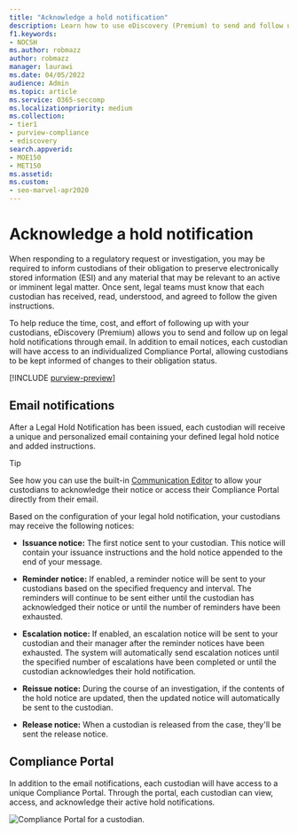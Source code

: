 ```yaml
---
title: "Acknowledge a hold notification"
description: Learn how to use eDiscovery (Premium) to send and follow up on legal hold notifications through email, as well as monitor obligation status.
f1.keywords:
- NOCSH
ms.author: robmazz
author: robmazz
manager: laurawi
ms.date: 04/05/2022
audience: Admin
ms.topic: article
ms.service: O365-seccomp
ms.localizationpriority: medium
ms.collection:
- tier1
- purview-compliance
- ediscovery
search.appverid: 
- MOE150
- MET150
ms.assetid: 
ms.custom: 
- seo-marvel-apr2020
---
```


# Acknowledge a hold notification

When responding to a regulatory request or investigation, you may be required to inform custodians of their obligation to preserve electronically stored information (ESI) and any material that may be relevant to an active or imminent legal matter. Once sent, legal teams must know that each custodian has received, read, understood, and agreed to follow the given instructions.

To help reduce the time, cost, and effort of following up with your custodians,  eDiscovery (Premium) allows you to send and follow up on legal hold notifications through email. In addition to email notices, each custodian will have access to an individualized Compliance Portal, allowing custodians to be kept informed of changes to their obligation status.

[!INCLUDE [purview-preview](../includes/purview-preview.md)]

## Email notifications

After a Legal Hold Notification has been issued, each custodian will receive a unique and personalized email containing your defined legal hold notice and added instructions. 

> [!TIP]
> See how you can use the built-in  [Communication Editor](using-communications-editor.md) to allow your custodians to acknowledge their notice or access their Compliance Portal directly from their email.

Based on the configuration of your legal hold notification, your custodians may receive the following notices: 

- **Issuance notice:** The first notice sent to your custodian. This notice will contain your issuance instructions and the hold notice appended to the end of your message.

- **Reminder notice:** If enabled, a reminder notice will be sent to your custodians based on the specified frequency and interval. The reminders will continue to be sent either until the custodian has acknowledged their notice or until the number of reminders have been exhausted.

- **Escalation notice:** If enabled, an escalation notice will be sent to your custodian and their manager after the reminder notices have been exhausted. The system will automatically send escalation notices until the specified number of escalations have been completed or until the custodian acknowledges their hold notification.

- **Reissue notice:** During the course of an investigation, if the contents of the hold notice are updated, then the updated notice will automatically be sent to the custodian.

- **Release notice:** When a custodian is released from the case, they'll be sent the release notice. 

## Compliance Portal

In addition to the email notifications, each custodian will have access to a unique Compliance Portal. Through the portal, each custodian can view, access, and acknowledge their active hold notifications.

![Compliance Portal for a custodian.](../media/CustodianPortal.jpg)
